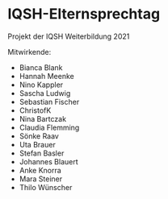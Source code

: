 # IQSH-Elternsprechtag

Projekt der IQSH Weiterbildung 2021

Mitwirkende:
  * Bianca Blank
  * Hannah Meenke
  * Nino Kappler
  * Sascha Ludwig
  * Sebastian Fischer
  * ChristofK
  * Nina Bartczak
  * Claudia Flemming
  * Sönke Raav
  * Uta Brauer
  * Stefan Basler
  * Johannes Blauert
  * Anke Knorra
  * Mara Steiner
  * Thilo Wünscher
  